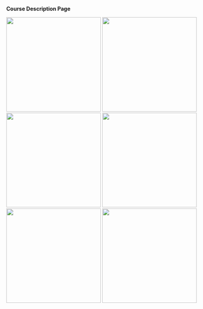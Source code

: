 **Course Description Page**

<img src="https://github.com/rasandilikshana/CourseDiscription/assets/71342393/9463081d-c7e3-424a-8252-665bcabd3bce" width=250>
<img src="https://github.com/rasandilikshana/CourseDiscription/assets/71342393/77de5d8b-c8a2-4fb4-89c0-dd674734d53e" width=250>
<img src="https://github.com/rasandilikshana/CourseDiscription/assets/71342393/598176ac-3965-4eac-9322-bc050a80e0ef" width=250>
<img src="https://github.com/rasandilikshana/CourseDiscription/assets/71342393/8212371c-677e-417b-bb0a-23398f8c471f" width=250>
<img src="https://github.com/rasandilikshana/CourseDiscription/assets/71342393/b187c9d1-2c57-4fb2-a6d9-714c99565324" width=250>
<img src="https://github.com/rasandilikshana/CourseDiscription/assets/71342393/5e8eb8d2-2eec-478c-a39d-34dd4cc6783a" width=250>
